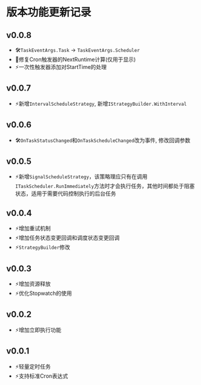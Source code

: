 ﻿# 版本功能更新记录

## v0.0.8
- 🛠`TaskEventArgs.Task` -> `TaskEventArgs.Scheduler`
- 🐞修复Cron触发器的NextRuntime计算(仅用于显示)
- ⚡️一次性触发器添加对StartTime的处理

## v0.0.7
- ⚡️新增`IntervalScheduleStrategy`, 新增`IStrategyBuilder.WithInterval`

## v0.0.6
- 🛠`OnTaskStatusChanged`和`OnTaskScheduleChanged`改为事件, 修改回调参数

## v0.0.5

- ⚡️新增`SignalScheduleStrategy`，该策略理应只有在调用`ITaskScheduler.RunImmediately`方法时才会执行任务，其他时间都处于阻塞状态，适用于需要代码控制执行的后台任务

## v0.0.4

- ⚡️增加重试机制
- ⚡️增加任务状态变更回调和调度状态变更回调
- ⚡️`StrategyBuilder`修改

## v0.0.3

- ⚡️增加资源释放
- ⚡️优化Stopwatch的使用

## v0.0.2

- ⚡️增加立即执行功能

## v0.0.1

- ⚡️轻量定时任务
- ⚡️支持标准Cron表达式


